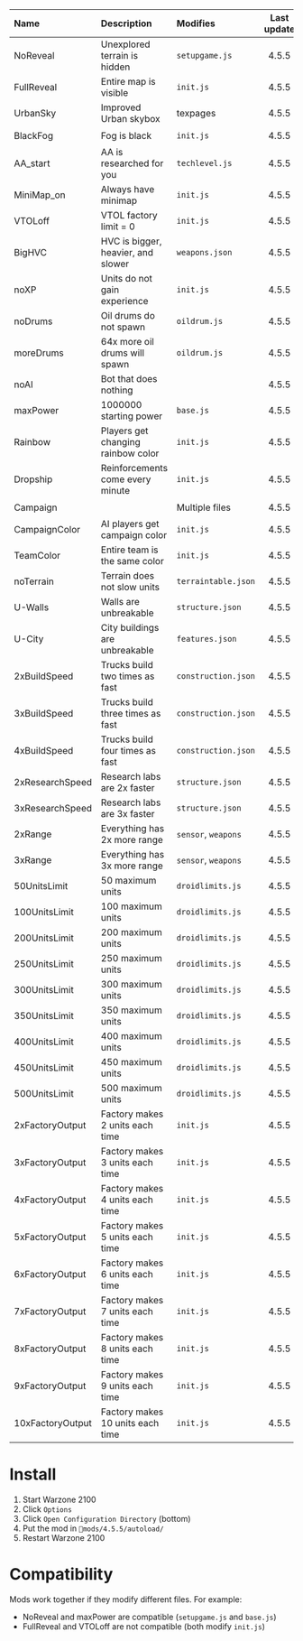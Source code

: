 Name           |Description                         |Modifies             |Last update|Download
:--------------|:-----------------------------------|:--------------------|:---------:|:------:
NoReveal       | Unexplored terrain is hidden       | `setupgame.js`      |4.5.5      | [⬇️](https://github.com/aco4/mods-wz2100/raw/main/files/NoReveal)
FullReveal     | Entire map is visible              | `init.js`           |4.5.5      | [⬇️](https://github.com/aco4/mods-wz2100/raw/main/files/FullReveal)
UrbanSky       | Improved Urban skybox              | texpages            |4.5.5      | [⬇️](https://github.com/aco4/mods-wz2100/raw/main/files/UrbanSky)
BlackFog       | Fog is black                       | `init.js`           |4.5.5      | [⬇️](https://github.com/aco4/mods-wz2100/raw/main/files/BlackFog)
AA_start       | AA is researched for you           | `techlevel.js`      |4.5.5      | [⬇️](https://github.com/aco4/mods-wz2100/raw/main/files/AA_start)
MiniMap_on     | Always have minimap                | `init.js`           |4.5.5      | [⬇️](https://github.com/aco4/mods-wz2100/raw/main/files/MiniMap_on)
VTOLoff        | VTOL factory limit = 0             | `init.js`           |4.5.5      | [⬇️](https://github.com/aco4/mods-wz2100/raw/main/files/VTOLoff)
BigHVC         | HVC is bigger, heavier, and slower | `weapons.json`      |4.5.5      | [⬇️](https://github.com/aco4/mods-wz2100/raw/main/files/BigHVC)
noXP           | Units do not gain experience       | `init.js`           |4.5.5      | [⬇️](https://github.com/aco4/mods-wz2100/raw/main/files/noXP)
noDrums        | Oil drums do not spawn             | `oildrum.js`        |4.5.5      | [⬇️](https://github.com/aco4/mods-wz2100/raw/main/files/noDrums)
moreDrums      | 64x more oil drums will spawn      | `oildrum.js`        |4.5.5      | [⬇️](https://github.com/aco4/mods-wz2100/raw/main/files/moreDrums)
noAI           | Bot that does nothing              |                     |4.5.5      | [⬇️](https://github.com/aco4/mods-wz2100/raw/main/files/noAI)
maxPower       | 1000000 starting power             | `base.js`           |4.5.5      | [⬇️](https://github.com/aco4/mods-wz2100/raw/main/files/maxPower)
Rainbow        | Players get changing rainbow color | `init.js`           |4.5.5      | [⬇️](https://github.com/aco4/mods-wz2100/raw/main/files/Rainbow)
Dropship       | Reinforcements come every minute   | `init.js`           |4.5.5      | [⬇️](https://github.com/aco4/mods-wz2100/raw/main/files/Dropship)
Campaign       |                                    | Multiple files      |4.5.5      | [⬇️](https://github.com/aco4/mods-wz2100/raw/main/files/Campaign)
CampaignColor  | AI players get campaign color      | `init.js`           |4.5.5      | [⬇️](https://github.com/aco4/mods-wz2100/raw/main/files/CampaignColor)
TeamColor      | Entire team is the same color      | `init.js`           |4.5.5      | [⬇️](https://github.com/aco4/mods-wz2100/raw/main/files/TeamColor)
noTerrain      | Terrain does not slow units        | `terraintable.json` |4.5.5      | [⬇️](https://github.com/aco4/mods-wz2100/raw/main/files/noTerrain)
U-Walls        | Walls are unbreakable              | `structure.json`    |4.5.5      | [⬇️](https://github.com/aco4/mods-wz2100/raw/main/files/U-Walls)
U-City         | City buildings are unbreakable     | `features.json`     |4.5.5      | [⬇️](https://github.com/aco4/mods-wz2100/raw/main/files/U-City)
2xBuildSpeed   | Trucks build two times as fast     | `construction.json` |4.5.5      | [⬇️](https://github.com/aco4/mods-wz2100/raw/main/files/2xBuildSpeed)
3xBuildSpeed   | Trucks build three times as fast   | `construction.json` |4.5.5      | [⬇️](https://github.com/aco4/mods-wz2100/raw/main/files/3xBuildSpeed)
4xBuildSpeed   | Trucks build four times as fast    | `construction.json` |4.5.5      | [⬇️](https://github.com/aco4/mods-wz2100/raw/main/files/4xBuildSpeed)
2xResearchSpeed| Research labs are 2x faster        | `structure.json`    |4.5.5      | [⬇️](https://github.com/aco4/mods-wz2100/raw/main/files/2xResearchSpeed)
3xResearchSpeed| Research labs are 3x faster        | `structure.json`    |4.5.5      | [⬇️](https://github.com/aco4/mods-wz2100/raw/main/files/3xResearchSpeed)
2xRange        | Everything has 2x more range       | `sensor`, `weapons` |4.5.5      | [⬇️](https://github.com/aco4/mods-wz2100/raw/main/files/2xRange)
3xRange        | Everything has 3x more range       | `sensor`, `weapons` |4.5.5      | [⬇️](https://github.com/aco4/mods-wz2100/raw/main/files/3xRange)
50UnitsLimit   | 50 maximum units                   | `droidlimits.js`    |4.5.5      | [⬇️](https://github.com/aco4/mods-wz2100/raw/main/files/50UnitsLimit)
100UnitsLimit  | 100 maximum units                  | `droidlimits.js`    |4.5.5      | [⬇️](https://github.com/aco4/mods-wz2100/raw/main/files/100UnitsLimit)
200UnitsLimit  | 200 maximum units                  | `droidlimits.js`    |4.5.5      | [⬇️](https://github.com/aco4/mods-wz2100/raw/main/files/200UnitsLimit)
250UnitsLimit  | 250 maximum units                  | `droidlimits.js`    |4.5.5      | [⬇️](https://github.com/aco4/mods-wz2100/raw/main/files/250UnitsLimit)
300UnitsLimit  | 300 maximum units                  | `droidlimits.js`    |4.5.5      | [⬇️](https://github.com/aco4/mods-wz2100/raw/main/files/300UnitsLimit)
350UnitsLimit  | 350 maximum units                  | `droidlimits.js`    |4.5.5      | [⬇️](https://github.com/aco4/mods-wz2100/raw/main/files/350UnitsLimit)
400UnitsLimit  | 400 maximum units                  | `droidlimits.js`    |4.5.5      | [⬇️](https://github.com/aco4/mods-wz2100/raw/main/files/400UnitsLimit)
450UnitsLimit  | 450 maximum units                  | `droidlimits.js`    |4.5.5      | [⬇️](https://github.com/aco4/mods-wz2100/raw/main/files/450UnitsLimit)
500UnitsLimit  | 500 maximum units                  | `droidlimits.js`    |4.5.5      | [⬇️](https://github.com/aco4/mods-wz2100/raw/main/files/500UnitsLimit)
2xFactoryOutput  | Factory makes 2 units each time  | `init.js`           |4.5.5      | [⬇️](https://github.com/aco4/mods-wz2100/raw/main/files/2xFactoryOutput)
3xFactoryOutput  | Factory makes 3 units each time  | `init.js`           |4.5.5      | [⬇️](https://github.com/aco4/mods-wz2100/raw/main/files/3xFactoryOutput)
4xFactoryOutput  | Factory makes 4 units each time  | `init.js`           |4.5.5      | [⬇️](https://github.com/aco4/mods-wz2100/raw/main/files/4xFactoryOutput)
5xFactoryOutput  | Factory makes 5 units each time  | `init.js`           |4.5.5      | [⬇️](https://github.com/aco4/mods-wz2100/raw/main/files/5xFactoryOutput)
6xFactoryOutput  | Factory makes 6 units each time  | `init.js`           |4.5.5      | [⬇️](https://github.com/aco4/mods-wz2100/raw/main/files/6xFactoryOutput)
7xFactoryOutput  | Factory makes 7 units each time  | `init.js`           |4.5.5      | [⬇️](https://github.com/aco4/mods-wz2100/raw/main/files/7xFactoryOutput)
8xFactoryOutput  | Factory makes 8 units each time  | `init.js`           |4.5.5      | [⬇️](https://github.com/aco4/mods-wz2100/raw/main/files/8xFactoryOutput)
9xFactoryOutput  | Factory makes 9 units each time  | `init.js`           |4.5.5      | [⬇️](https://github.com/aco4/mods-wz2100/raw/main/files/9xFactoryOutput)
10xFactoryOutput | Factory makes 10 units each time | `init.js`           |4.5.5      | [⬇️](https://github.com/aco4/mods-wz2100/raw/main/files/10xFactoryOutput)

# Install
1. Start Warzone 2100
2. Click `Options`
3. Click `Open Configuration Directory` (bottom)
4. Put the mod in `📁mods/4.5.5/autoload/`
5. Restart Warzone 2100

# Compatibility
Mods work together if they modify different files. For example:
- NoReveal and maxPower are compatible (`setupgame.js` and `base.js`)
- FullReveal and VTOLoff are not compatible (both modify `init.js`)
